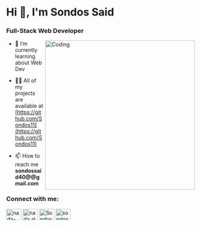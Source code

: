 <h1 align="left">Hi 👋, I'm Sondos Said</h1>
<h3 align="left">Full-Stack Web Developer</h3>
<img align="right" alt="Coding" width="400" src="https://user-images.githubusercontent.com/59734313/157189039-c09b3e38-9f42-42c0-ab54-14f1574190a7.gif" >


- 🌱 I’m currently learning about Web Dev

- 👨‍💻 All of my projects are available at [https://github.com/Sondos11](https://github.com/Sondos11)

- 📫 How to reach me **sondossaid40@@gmail.com**


<h3 align="left">Connect with me:</h3>
<p align="left">
    <a href="https://www.linkedin.com/in/sondos-said-a845571b3" target="blank"><img align="center" src="https://raw.githubusercontent.com/rahuldkjain/github-profile-readme-generator/master/src/images/icons/Social/linked-in-alt.svg" alt="nada-alaa-eldeen-b03a851b5" height="30" width="40" /></a>
    <a href="https://www.facebook.com/sondos.said30" target="blank"><img align="center" src="https://raw.githubusercontent.com/rahuldkjain/github-profile-readme-generator/master/src/images/icons/Social/facebook.svg" alt="nada.alaaeldi" height="30" width="40" /></a>
    <a href="https://github.com/Sondos11" target="blank"><img align="center" src="https://upload.wikimedia.org/wikipedia/commons/9/91/Octicons-mark-github.svg" alt="Sondos11" height="30" width="40" /></a>
      <a href="mailto: sondossaid40@gmail.com" target="blank"><img align="center" src="https://cdn.worldvectorlogo.com/logos/gmail-icon-3.svg" alt="sondossaid40@gmail.com" height="30" width="40" /></a>
</p>

